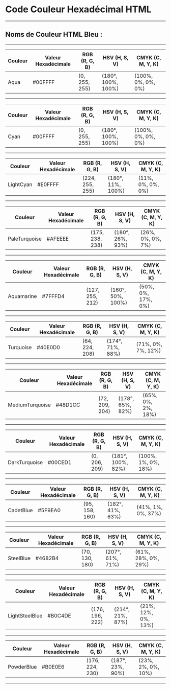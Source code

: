 # **Code Couleur Hexadécimal HTML**

---

## **Noms de Couleur HTML Bleu :**

---

| Couleur | Valeur Hexadécimale | RGB (R, G, B)    | HSV (H, S, V)      | CMYK (C, M, Y, K)  |
|---------|----------------------|------------------|--------------------|--------------------|
| Aqua    | #00FFFF              | (0, 255, 255)    | (180°, 100%, 100%) | (100%, 0%, 0%, 0%) |

---

| Couleur | Valeur Hexadécimale | RGB (R, G, B)    | HSV (H, S, V)      | CMYK (C, M, Y, K)  |
|---------|----------------------|------------------|--------------------|--------------------|
| Cyan    | #00FFFF              | (0, 255, 255)    | (180°, 100%, 100%) | (100%, 0%, 0%, 0%) |

---

| Couleur    | Valeur Hexadécimale | RGB (R, G, B)    | HSV (H, S, V)      | CMYK (C, M, Y, K)  |
|------------|----------------------|------------------|--------------------|--------------------|
| LightCyan | #E0FFFF              | (224, 255, 255)  | (180°, 11%, 100%)  | (11%, 0%, 0%, 0%)  |

---

| Couleur        | Valeur Hexadécimale | RGB (R, G, B)    | HSV (H, S, V)      | CMYK (C, M, Y, K)  |
|----------------|----------------------|------------------|--------------------|--------------------|
| PaleTurquoise | #AFEEEE              | (175, 238, 238)  | (180°, 26%, 93%)   | (26%, 0%, 0%, 7%)  |

---

| Couleur    | Valeur Hexadécimale | RGB (R, G, B)    | HSV (H, S, V)      | CMYK (C, M, Y, K)  |
|------------|----------------------|------------------|--------------------|--------------------|
| Aquamarine | #7FFFD4              | (127, 255, 212)  | (160°, 50%, 100%)  | (50%, 0%, 17%, 0%) |

---

| Couleur   | Valeur Hexadécimale | RGB (R, G, B)    | HSV (H, S, V)      | CMYK (C, M, Y, K)  |
|-----------|----------------------|------------------|--------------------|--------------------|
| Turquoise | #40E0D0              | (64, 224, 208)   | (174°, 71%, 88%)   | (71%, 0%, 7%, 12%) |

---

| Couleur          | Valeur Hexadécimale | RGB (R, G, B)    | HSV (H, S, V)      | CMYK (C, M, Y, K)  |
|------------------|----------------------|------------------|--------------------|--------------------|
| MediumTurquoise | #48D1CC              | (72, 209, 204)   | (178°, 65%, 82%)   | (65%, 0%, 2%, 18%) |

---

| Couleur         | Valeur Hexadécimale | RGB (R, G, B)    | HSV (H, S, V)      | CMYK (C, M, Y, K)  |
|-----------------|----------------------|------------------|--------------------|--------------------|
| DarkTurquoise | #00CED1              | (0, 206, 209)    | (181°, 100%, 82%)  | (100%, 1%, 0%, 18%)|

---

| Couleur   | Valeur Hexadécimale | RGB (R, G, B)    | HSV (H, S, V)      | CMYK (C, M, Y, K)  |
|-----------|----------------------|------------------|--------------------|--------------------|
| CadetBlue | #5F9EA0              | (95, 158, 160)   | (182°, 41%, 63%)   | (41%, 1%, 0%, 37%) |

---

| Couleur   | Valeur Hexadécimale | RGB (R, G, B)    | HSV (H, S, V)      | CMYK (C, M, Y, K)  |
|-----------|----------------------|------------------|--------------------|--------------------|
| SteelBlue | #4682B4              | (70, 130, 180)   | (207°, 61%, 71%)   | (61%, 28%, 0%, 29%)|

---

| Couleur        | Valeur Hexadécimale | RGB (R, G, B)    | HSV (H, S, V)      | CMYK (C, M, Y, K)  |
|----------------|----------------------|------------------|--------------------|--------------------|
| LightSteelBlue | #B0C4DE              | (176, 196, 222)  | (214°, 21%, 87%)   | (21%, 12%, 0%, 13%)|

---

| Couleur    | Valeur Hexadécimale | RGB (R, G, B)    | HSV (H, S, V)      | CMYK (C, M, Y, K)  |
|------------|----------------------|------------------|--------------------|--------------------|
| PowderBlue | #B0E0E6              | (176, 224, 230)  | (187°, 23%, 90%)   | (23%, 2%, 0%, 10%) |

---


